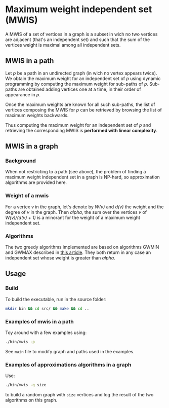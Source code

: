 # Maximum weight independent set (MWIS)

A MWIS of a set of vertices in a graph is a subset in wich no two
vertices are adjacent (that's an independent set) and such that the
sum of the vertices weight is maximal among all independent sets.

## MWIS in a path

Let _p_ be a path in an undirected graph (in wich no vertex appears
twice). We obtain the maximum weight for an independent set of _p_
using dynamic programming by computing the maximum weight for
sub-paths of _p_. Sub-paths are obtained adding vertices one at a
time, in their order of appearance in _p_.

Once the maximum weights are known for all such sub-paths, the list of
vertices composing the MWIS for _p_ can be retrieved by browsing the
list of maximum weights backwards.

Thus computing the maximum weight for an independent set of _p_ and
retrieving the corresponding MWIS is **performed with linear
complexity**.

## MWIS in a graph

### Background

When not restricting to a path (see above), the problem of finding a
maximum weight independent set in a graph is NP-hard, so approximation
algorithms are provided here.

### Weight of a mwis

For a vertex _v_ in the graph, let's denote by _W(v)_ and _d(v)_ the
weight and the degree of _v_ in the graph. Then _alpha_, the sum over
the vertices _v_ of _W(v)/(d(v) + 1)_ is a minorant for the weight of
a maximum weight independent set.

### Algorithms

The two greedy algorithms implemented are based on algorithms GWMIN
and GWMAX described in [this
article](http://www.sciencedirect.com/science/article/pii/S0166218X02002056). They
both return in any case an independent set whose weight is greater
than _alpha_.

## Usage

### Build

To build the executable, run in the source folder:

```bash
mkdir bin && cd src/ && make && cd ..
```

### Examples of mwis in a path

Toy around with a few examples using:

```bash
./bin/mwis -p
```

See ```main``` file to modify graph and paths used in the examples.

### Examples of approximations algorithms in a graph

Use:

```bash
./bin/mwis -g size
```

to build a random graph with ```size``` vertices and log the result of
the two algorithms on this graph.